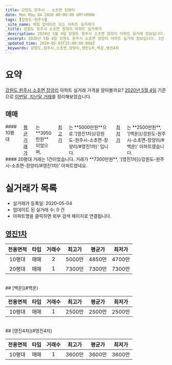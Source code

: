 ```yaml
---
title: 강원도 원주시 - 소초면 장양리
date: Mon May 04 2020 00:00:00 GMT+0900
tags: [강원도-원주시]
_site_name: 매일 업데이트 되는 아파트 실거래가
_title: 강원도 원주시 소초면 장양리 아파트 실거래가
_description: 2020년 5월 4일 강원도 원주시 소초면 장양리 아파트 실거래 정보입니다. 3건 아파트 정보가 있습니다.
_excerpt: 2020년 5월 4일 강원도 원주시 소초면 장양리 아파트 실거래 정보입니다. 3건 아파트 정보가 있습니다.
_updated_time: 2020-05-03T15:00:00.000Z
_keywords: 강원도,원주시,소초면,장양리,영진1차,백운,영진4차
---
```





# 요약
<ins>강원도 원주시 소초면 장양리</ins> 아파트 실거래 가격을 알아볼까요? <ins>2020년 5월 4일</ins> 기준으로 <ins>이번달, 지난달 거래</ins>를 정리해보았습니다.

## 매매
<div class="container">
<div class="six columns" markdown="1">
#### 10평대
<ins>평균 거래가</ins>는 **3950만원**이었으며, <ins>최고가</ins>는 **5000만원**으로 '[영진1차](/강원도-원주시-소초면-장양리/#영진1차)' 입니다. <ins>최저가</ins>는 **2500만원**, '[백운](/강원도-원주시-소초면-장양리/#백운)' 아파트였습니다.
</div>
<div class="six columns" markdown="1">
#### 20평대
거래는 1건이었습니다. 거래가 **7300만원**, '[영진1차](/강원도-원주시-소초면-장양리/#영진1차)' 아파트였네요.
</div>
</div>



# 실거래가 목록
- 실거래가 등록일: 2020-05-04
- 업데이트 된 실거래 수: 0 건
- 아파트명을 클릭하면 외부 검색 페이지로 연결됩니다.

## [영진1차](#영진1차)

|전용면적|타입|거래수|최고가|평균가|최저가|
|:---:|:---:|:---:|:---:|:---:|:---:|
|10평대|<span class="deal-type-1">매매</span>|2|5000만|4850만|4700만|
|20평대|<span class="deal-type-1">매매</span>|1|7300만|7300만|7300만|

<br/>
## [백운](#백운)

|전용면적|타입|거래수|최고가|평균가|최저가|
|:---:|:---:|:---:|:---:|:---:|:---:|
|10평대|<span class="deal-type-1">매매</span>|1|2500만|2500만|2500만|

<br/>
## [영진4차](#영진4차)

|전용면적|타입|거래수|최고가|평균가|최저가|
|:---:|:---:|:---:|:---:|:---:|:---:|
|10평대|<span class="deal-type-1">매매</span>|1|3600만|3600만|3600만|

<br/>



